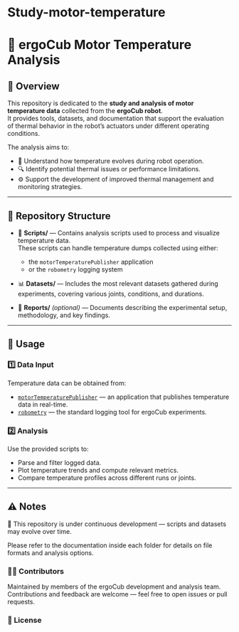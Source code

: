 Study-motor-temperature
===================

# 🤖 ergoCub Motor Temperature Analysis

## 🧭 Overview

This repository is dedicated to the **study and analysis of motor temperature data** collected from the **ergoCub robot**.  
It provides tools, datasets, and documentation that support the evaluation of thermal behavior in the robot’s actuators under different operating conditions.

The analysis aims to:
- 🧠 Understand how temperature evolves during robot operation.  
- 🔍 Identify potential thermal issues or performance limitations.  
- ⚙️ Support the development of improved thermal management and monitoring strategies.

---

## 📂 Repository Structure

- 🧮 **Scripts/** — Contains analysis scripts used to process and visualize temperature data.  
  These scripts can handle temperature dumps collected using either:  
  - the `motorTemperaturePublisher` application  
  - or the `robometry` logging system  

- 📊 **Datasets/** — Includes the most relevant datasets gathered during experiments, covering various joints, conditions, and durations.  

- 📝 **Reports/** *(optional)* — Documents describing the experimental setup, methodology, and key findings.  

---

## 🚀 Usage

### 1️⃣ Data Input
Temperature data can be obtained from:
- [`motorTemperaturePublisher`](https://github.com/robotology/icub-main/tree/master/src/tools/motorTemperaturePublisher) — an application that publishes temperature data in real-time.  
- [`robometry`](https://github.com/robotology/robometry) — the standard logging tool for ergoCub experiments.

### 2️⃣ Analysis
Use the provided scripts to:
- Parse and filter logged data.  
- Plot temperature trends and compute relevant metrics.  
- Compare temperature profiles across different runs or joints.


------
## ⚠️ Notes

🚧 This repository is under continuous development — scripts and datasets may evolve over time.

Please refer to the documentation inside each folder for details on file formats and analysis options.

### 👩‍🔬 Contributors

Maintained by members of the ergoCub development and analysis team.
Contributions and feedback are welcome — feel free to open issues or pull requests.

### 📜 License

